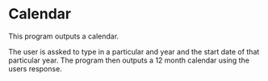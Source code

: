 # Calendar
This program outputs a calendar.

The user is assked to type in a particular and year and the start date of that particular year. The program then outputs a 12 month calendar using the users response.
